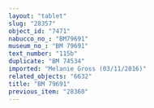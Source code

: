 ```yaml
---
layout: "tablet"
slug: "28357"
object_id: "7471"
nabucco_no_: "BM79691"
museum_no_: "BM 79691"
text_number: "115b"
duplicate: "BM 74534"
imported: "Melanie Gross (03/11/2016)"
related_objects: "6632"
title: "BM 79691"
previous_item: "28360"
---
```

